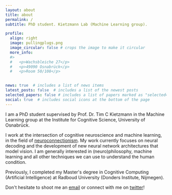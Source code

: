 ```yaml
---
layout: about
title: about
permalink: /
subtitle: PhD student. Kietzmann Lab (Machine Learning group). 

profile:
  align: right
  image: pullingplugs.png
  image_circular: false # crops the image to make it circular
  more_info: 
  #>
  #   <p>Wachsbleiche 27</p>
  #   <p>49090 Osnabrück</p>
  #   <p>Room 50/108</p>
    

news: true  # includes a list of news items
latest_posts: false  # includes a list of the newest posts
selected_papers: false # includes a list of papers marked as "selected={true}"
social: true  # includes social icons at the bottom of the page
---
```



I am a PhD student supervised by Prof. Dr. Tim C Kietzmann in the Machine Learning group at the Institute for Cognitive Science, University of Osnabrück. 

I work at the intersection of cognitive neuroscience and machine learning, in the field of [neuroconnectionism](https://www.nature.com/articles/s41583-023-00705-w). My work currently focuses on neural decoding and the development of new neural network architectures that model vision. I am generally interested in (neuro)philosophy, machine learning and all other techniques we can use to understand the human condition. 

  Previously, I completed my Master's degree in Cognitive Computing (Artificial Intelligence) at Radboud University (Donders Institute, Nijmegen). 

  Don't hesitate to shoot me an [email](mailto:vbosch@uos.de) or connect with me on [twitter](https://twitter.com/__init_self)!

